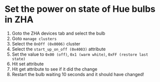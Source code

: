 # Set the power on state of Hue bulbs in ZHA

1. Goto the ZHA devices tab and select the bulb
2. Goto `manage clusters`
3. Select the `OnOff (0x0006)` cluster
4. Select the `start_up_on_off (0x4003)` attribute
5. Set the value to `0x00 (off)`, `0x1 (warm white)`, `0xFF (restore last state)`
6. Hit set attribute
7. Hit get attribute to see if it did the change
8. Restart the bulb waiting 10 seconds and it should have changed!
